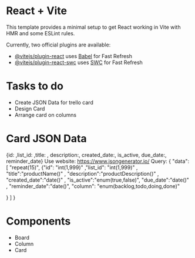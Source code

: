 # React + Vite

This template provides a minimal setup to get React working in Vite with HMR and some ESLint rules.

Currently, two official plugins are available:

- [@vitejs/plugin-react](https://github.com/vitejs/vite-plugin-react/blob/main/packages/plugin-react/README.md) uses [Babel](https://babeljs.io/) for Fast Refresh
- [@vitejs/plugin-react-swc](https://github.com/vitejs/vite-plugin-react-swc) uses [SWC](https://swc.rs/) for Fast Refresh

# Tasks to do
* Create JSON Data for trello card
* Design Card 
* Arrange card on columns

# Card JSON Data
{id: ,list_id: ,title: , description:, created_date:, is_active, due_date:, reminder_date}
Use website: https://www.jsongenerator.io/
Query: {
  "data": [
    "repeat(15)",
{"id": "int(1,999)" ,"list_id": "int(1,999)" ,
"title":"productName()" , 
"description":"productDescription()" , 
"created_date":"date()" , 
"is_active":"enum(true,false)",
 "due_date":"date()" , "reminder_date":"date()",
"column": "enum(backlog,todo,doing,done)"

}
  ]
}

# Components
* Board
* Column
* Card